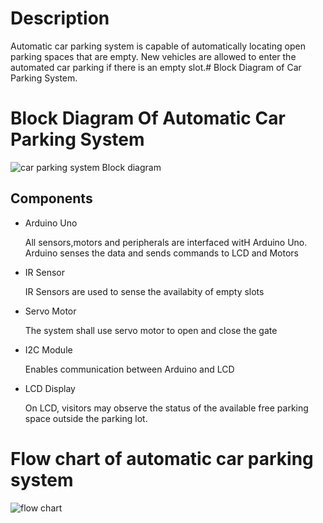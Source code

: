 # Description

  Automatic car parking system is capable of automatically locating open parking spaces that are empty. New vehicles are allowed to enter the automated car parking if there is an empty slot.# Block Diagram of Car Parking System.

# Block Diagram Of Automatic Car Parking System

![car parking system Block diagram](https://user-images.githubusercontent.com/46986941/155710949-ff082f12-2767-473f-a1b4-0d36b6081ab0.png)

## Components

* Arduino Uno
     
     All sensors,motors and peripherals are interfaced witH Arduino Uno. Arduino senses the data and sends commands to  LCD and Motors

* IR Sensor
     
     IR Sensors are used to sense the availabity of empty slots    
 
* Servo Motor
     
     The system shall use servo motor to open and close the gate  

* I2C Module
     
     Enables communication between Arduino and LCD 
     
 * LCD Display
      
      On LCD, visitors may observe the status of the available free parking space outside the parking lot.
      
 # Flow chart of automatic car parking system
 
 ![flow chart](https://user-images.githubusercontent.com/46986941/155718497-f4ee6cef-c0e8-49bf-8427-9b90d7c990e4.png)


